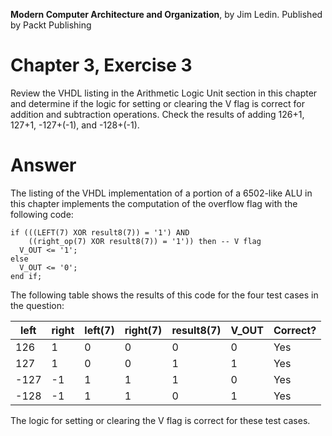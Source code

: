 __Modern Computer Architecture and Organization__, by Jim Ledin. Published by Packt Publishing
# Chapter 3, Exercise 3

Review the VHDL listing in the Arithmetic Logic Unit section in this chapter and determine if the logic for setting or clearing the V flag is correct for addition and subtraction operations. Check the results of adding 126+1, 127+1, -127+(-1), and -128+(-1).

# Answer
The listing of the VHDL implementation of a portion of a 6502-like ALU in this chapter implements the computation of the overflow flag with the following code:

    if (((LEFT(7) XOR result8(7)) = '1') AND
        ((right_op(7) XOR result8(7)) = '1')) then -- V flag
      V_OUT <= '1';
    else
      V_OUT <= '0';
    end if;

The following table shows the results of this code for the four test cases in the question:

left | right | left(7) | right(7) | result8(7) | V_OUT | Correct?
---- | ----- | ------- | -------- | ---------- | ----- | --------
126 | 1 | 0 | 0 | 0 | 0 | Yes
127 | 1 | 0 | 0 | 1 | 1 | Yes
-127 | -1 | 1 | 1 | 1 | 0 | Yes
-128 | -1 | 1 | 1 | 0 | 1 | Yes

The logic for setting or clearing the V flag is correct for these test cases.